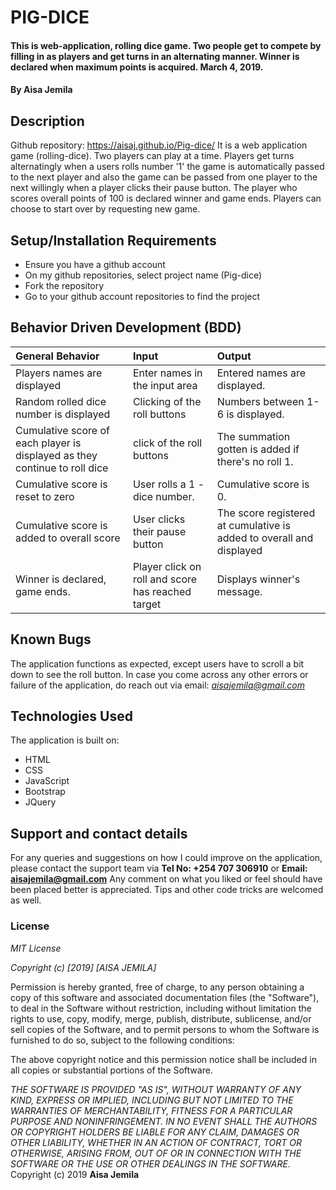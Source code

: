 # PIG-DICE
#### This is web-application, rolling dice game. Two people get to compete by filling in as players and get turns in an alternating manner. Winner is declared when maximum points is acquired. March 4, 2019.
#### By **Aisa Jemila**
## Description
Github repository: https://aisaj.github.io/Pig-dice/
It is a web application game (rolling-dice). Two players can play at a time. Players get turns alternatingly when a users rolls number '1' the game is automatically passed to the next player and also the game can be passed from one player to the next willingly when a player clicks their pause button. The player who scores overall points of 100 is declared winner and game ends. Players can choose to start over by requesting new game.
## Setup/Installation Requirements
* Ensure you have a github account
* On my github repositories, select project name (Pig-dice)
* Fork the repository
* Go to your github account repositories to find the project
## Behavior Driven Development (BDD)
| General Behavior | Input    | Output   |
| :------------- | :------------- | :------------- |
| Players names are displayed | Enter names in the input area | Entered names are displayed. |
| Random rolled dice number is displayed | Clicking of the roll buttons | Numbers between 1-6 is displayed. |
| Cumulative score of each player is displayed as they continue to roll dice | click of the roll buttons | The summation gotten is added if there's no roll 1. |
| Cumulative score is reset to zero | User rolls a 1 - dice number. | Cumulative score is 0. |
| Cumulative score is added to overall score | User clicks their pause button | The score registered at cumulative is added to overall and displayed |
| Winner is declared, game ends. | Player click on roll and score has reached target | Displays winner's message. |
## Known Bugs
The application functions as expected, except users have to scroll a bit down to see the roll button. In case you come across any other errors or failure of the application, do reach out via email: *aisajemila@gmail.com*
## Technologies Used
The application is built on:
* HTML
* CSS
* JavaScript
* Bootstrap
* JQuery
## Support and contact details
For any queries and suggestions on how I could improve on the application, please contact the support team via **Tel No: +254 707 306910** or **Email: aisajemila@gmail.com**
Any comment on what you liked or feel should have been placed better is appreciated. Tips and other code tricks are welcomed as well.
### License
*MIT License*

*Copyright (c) [2019] [AISA JEMILA]*

Permission is hereby granted, free of charge, to any person obtaining a copy
of this software and associated documentation files (the "Software"), to deal
in the Software without restriction, including without limitation the rights
to use, copy, modify, merge, publish, distribute, sublicense, and/or sell
copies of the Software, and to permit persons to whom the Software is
furnished to do so, subject to the following conditions:

The above copyright notice and this permission notice shall be included in all
copies or substantial portions of the Software.

*THE SOFTWARE IS PROVIDED "AS IS", WITHOUT WARRANTY OF ANY KIND, EXPRESS OR
IMPLIED, INCLUDING BUT NOT LIMITED TO THE WARRANTIES OF MERCHANTABILITY,
FITNESS FOR A PARTICULAR PURPOSE AND NONINFRINGEMENT. IN NO EVENT SHALL THE
AUTHORS OR COPYRIGHT HOLDERS BE LIABLE FOR ANY CLAIM, DAMAGES OR OTHER
LIABILITY, WHETHER IN AN ACTION OF CONTRACT, TORT OR OTHERWISE, ARISING FROM,
OUT OF OR IN CONNECTION WITH THE SOFTWARE OR THE USE OR OTHER DEALINGS IN THE
SOFTWARE.*
Copyright (c) 2019 **Aisa Jemila**
